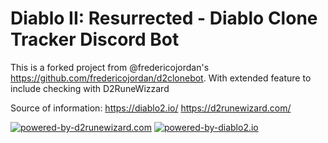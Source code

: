 # Diablo II: Resurrected - Diablo Clone Tracker Discord Bot

This is a forked project from @fredericojordan's https://github.com/fredericojordan/d2clonebot. 
With extended feature to include checking with D2RuneWizzard 

Source of information:
https://diablo2.io/
https://d2runewizard.com/

[![powered-by-d2runewizard.com](https://d2runewizard.com/terror-zone-tracker)](https://d2runewizard.com/)
[![powered-by-diablo2.io](https://img.shields.io/badge/powered%20by-diablo2.io-green)](https://diablo2.io/)

